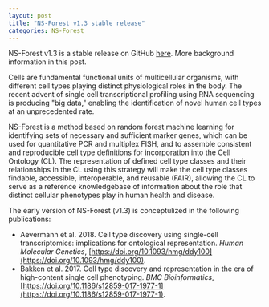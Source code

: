 ```yaml
---
layout: post
title: "NS-Forest v1.3 stable release"
categories: NS-Forest
---
```


NS-Forest v1.3 is a stable release on GitHub [here](https://github.com/JCVenterInstitute/NSForest/releases/tag/v1.3). More background information in this post.

Cells are fundamental functional units of multicellular organisms, with different cell types playing distinct physiological roles in the body. The recent advent of single cell transcriptional profiling using RNA sequencing is producing "big data," enabling the identification of novel human cell types at an unprecedented rate.

NS-Forest is a method based on random forest machine learning for identifying sets of necessary and sufficient marker genes, which can be used for quantitative PCR and multiplex FISH, and to assemble consistent and reproducible cell type definitions for incorporation into the Cell Ontology (CL). The representation of defined cell type classes and their relationships in the CL using this strategy will make the cell type classes findable, accessible, interoperable, and reusable (FAIR), allowing the CL to serve as a reference knowledgebase of information about the role that distinct cellular phenotypes play in human health and disease.

The early version of NS-Forest (v1.3) is conceptulized in the following publications:
* Aevermann et al. 2018. Cell type discovery using single-cell transcriptomics: implications for ontological representation. *Human Molecular Genetics*, [https://doi.org/10.1093/hmg/ddy100](https://doi.org/10.1093/hmg/ddy100).
* Bakken et al. 2017. Cell type discovery and representation in the era of high-content single cell phenotyping. *BMC Bioinformatics*, [https://doi.org/10.1186/s12859-017-1977-1](https://doi.org/10.1186/s12859-017-1977-1).

